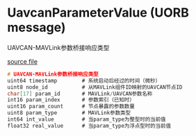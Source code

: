 # UavcanParameterValue (UORB message)

UAVCAN-MAVLink参数桥接响应类型

[source file](https://github.com/PX4/PX4-Autopilot/blob/main/msg/UavcanParameterValue.msg)

```c
# UAVCAN-MAVLink参数桥接响应类型
uint64 timestamp		# 系统启动后经过的时间（微秒）
uint8 node_id			# 从MAVLink组件ID映射的UAVCAN节点ID
char[17] param_id		# MAVLink/UAVCAN参数名称
int16 param_index		# 参数索引（已知时）
uint16 param_count		# 节点暴露的参数数量
uint8 param_type		# MAVLink参数类型
int64 int_value			# 当param_type为整型时的当前值
float32 real_value		# 当param_type为浮点型时的当前值
```